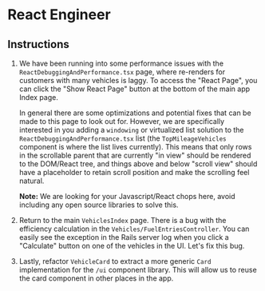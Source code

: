 # React Engineer

## Instructions

1. We have been running into some performance issues with the `ReactDebuggingAndPerformance.tsx` page,
   where re-renders for customers with many vehicles is laggy. To access the "React Page", you can click the "Show React Page" button at the bottom of the main app Index page.
   
   In general there are some optimizations and potential fixes that can be made to this page to look out for. However, we are specifically interested in you adding a `windowing` or virtualized list solution to the `ReactDebuggingAndPerformance.tsx` list (the `TopMileageVehicles` component is where the list lives currently). This means that only rows in the scrollable parent that are currently "in view" should be rendered to the DOM/React tree, and things above and below "scroll view" should have a placeholder to retain scroll position and make the scrolling feel natural.

   **Note:** We are looking for your Javascript/React chops here, avoid including any open source libraries to solve this. 

2. Return to the main `VehiclesIndex` page. There is a bug with the efficiency calculation in the `Vehicles/FuelEntriesController`. You can easily see the exception in the Rails server log when you click a "Calculate" button on one of the vehicles in the UI. Let's fix this bug.

3. Lastly, refactor `VehicleCard` to extract a more generic `Card` implementation for the `/ui` component library. This will allow us to reuse the card component in other places in the app.
